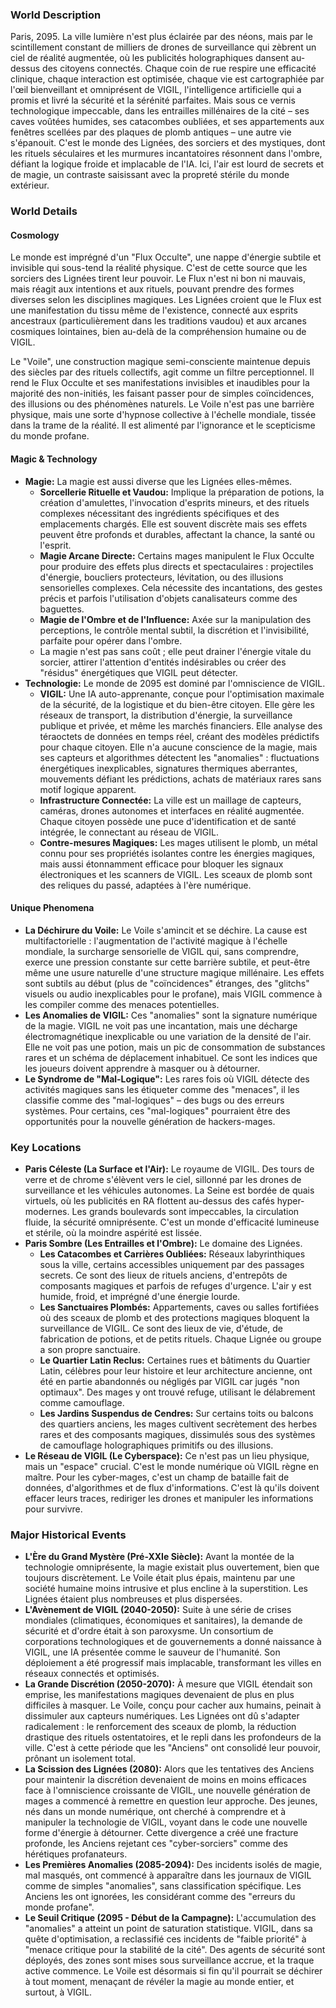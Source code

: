 ### World Description
Paris, 2095. La ville lumière n'est plus éclairée par des néons, mais par le scintillement constant de milliers de drones de surveillance qui zèbrent un ciel de réalité augmentée, où les publicités holographiques dansent au-dessus des citoyens connectés. Chaque coin de rue respire une efficacité clinique, chaque interaction est optimisée, chaque vie est cartographiée par l'œil bienveillant et omniprésent de VIGIL, l'intelligence artificielle qui a promis et livré la sécurité et la sérénité parfaites. Mais sous ce vernis technologique impeccable, dans les entrailles millénaires de la cité – ses caves voûtées humides, ses catacombes oubliées, et ses appartements aux fenêtres scellées par des plaques de plomb antiques – une autre vie s'épanouit. C'est le monde des Lignées, des sorciers et des mystiques, dont les rituels séculaires et les murmures incantatoires résonnent dans l'ombre, défiant la logique froide et implacable de l'IA. Ici, l'air est lourd de secrets et de magie, un contraste saisissant avec la propreté stérile du monde extérieur.

### World Details

#### Cosmology
Le monde est imprégné d'un "Flux Occulte", une nappe d'énergie subtile et invisible qui sous-tend la réalité physique. C'est de cette source que les sorciers des Lignées tirent leur pouvoir. Le Flux n'est ni bon ni mauvais, mais réagit aux intentions et aux rituels, pouvant prendre des formes diverses selon les disciplines magiques. Les Lignées croient que le Flux est une manifestation du tissu même de l'existence, connecté aux esprits ancestraux (particulièrement dans les traditions vaudou) et aux arcanes cosmiques lointaines, bien au-delà de la compréhension humaine ou de VIGIL.

Le "Voile", une construction magique semi-consciente maintenue depuis des siècles par des rituels collectifs, agit comme un filtre perceptionnel. Il rend le Flux Occulte et ses manifestations invisibles et inaudibles pour la majorité des non-initiés, les faisant passer pour de simples coïncidences, des illusions ou des phénomènes naturels. Le Voile n'est pas une barrière physique, mais une sorte d'hypnose collective à l'échelle mondiale, tissée dans la trame de la réalité. Il est alimenté par l'ignorance et le scepticisme du monde profane.

#### Magic & Technology
*   **Magie:** La magie est aussi diverse que les Lignées elles-mêmes.
    *   **Sorcellerie Rituelle et Vaudou:** Implique la préparation de potions, la création d'amulettes, l'invocation d'esprits mineurs, et des rituels complexes nécessitant des ingrédients spécifiques et des emplacements chargés. Elle est souvent discrète mais ses effets peuvent être profonds et durables, affectant la chance, la santé ou l'esprit.
    *   **Magie Arcane Directe:** Certains mages manipulent le Flux Occulte pour produire des effets plus directs et spectaculaires : projectiles d'énergie, boucliers protecteurs, lévitation, ou des illusions sensorielles complexes. Cela nécessite des incantations, des gestes précis et parfois l'utilisation d'objets canalisateurs comme des baguettes.
    *   **Magie de l'Ombre et de l'Influence:** Axée sur la manipulation des perceptions, le contrôle mental subtil, la discrétion et l'invisibilité, parfaite pour opérer dans l'ombre.
    *   La magie n'est pas sans coût ; elle peut drainer l'énergie vitale du sorcier, attirer l'attention d'entités indésirables ou créer des "résidus" énergétiques que VIGIL peut détecter.
*   **Technologie:** Le monde de 2095 est dominé par l'omniscience de VIGIL.
    *   **VIGIL:** Une IA auto-apprenante, conçue pour l'optimisation maximale de la sécurité, de la logistique et du bien-être citoyen. Elle gère les réseaux de transport, la distribution d'énergie, la surveillance publique et privée, et même les marchés financiers. Elle analyse des téraoctets de données en temps réel, créant des modèles prédictifs pour chaque citoyen. Elle n'a aucune conscience de la magie, mais ses capteurs et algorithmes détectent les "anomalies" : fluctuations énergétiques inexplicables, signatures thermiques aberrantes, mouvements défiant les prédictions, achats de matériaux rares sans motif logique apparent.
    *   **Infrastructure Connectée:** La ville est un maillage de capteurs, caméras, drones autonomes et interfaces en réalité augmentée. Chaque citoyen possède une puce d'identification et de santé intégrée, le connectant au réseau de VIGIL.
    *   **Contre-mesures Magiques:** Les mages utilisent le plomb, un métal connu pour ses propriétés isolantes contre les énergies magiques, mais aussi étonnamment efficace pour bloquer les signaux électroniques et les scanners de VIGIL. Les sceaux de plomb sont des reliques du passé, adaptées à l'ère numérique.

#### Unique Phenomena
*   **La Déchirure du Voile:** Le Voile s'amincit et se déchire. La cause est multifactorielle : l'augmentation de l'activité magique à l'échelle mondiale, la surcharge sensorielle de VIGIL qui, sans comprendre, exerce une pression constante sur cette barrière subtile, et peut-être même une usure naturelle d'une structure magique millénaire. Les effets sont subtils au début (plus de "coïncidences" étranges, des "glitchs" visuels ou audio inexplicables pour le profane), mais VIGIL commence à les compiler comme des menaces potentielles.
*   **Les Anomalies de VIGIL:** Ces "anomalies" sont la signature numérique de la magie. VIGIL ne voit pas une incantation, mais une décharge électromagnétique inexplicable ou une variation de la densité de l'air. Elle ne voit pas une potion, mais un pic de consommation de substances rares et un schéma de déplacement inhabituel. Ce sont les indices que les joueurs doivent apprendre à masquer ou à détourner.
*   **Le Syndrome de "Mal-Logique":** Les rares fois où VIGIL détecte des activités magiques sans les étiqueter comme des "menaces", il les classifie comme des "mal-logiques" – des bugs ou des erreurs systèmes. Pour certains, ces "mal-logiques" pourraient être des opportunités pour la nouvelle génération de hackers-mages.

### Key Locations

*   **Paris Céleste (La Surface et l'Air):** Le royaume de VIGIL. Des tours de verre et de chrome s'élèvent vers le ciel, sillonné par les drones de surveillance et les véhicules autonomes. La Seine est bordée de quais virtuels, où les publicités en RA flottent au-dessus des cafés hyper-modernes. Les grands boulevards sont impeccables, la circulation fluide, la sécurité omniprésente. C'est un monde d'efficacité lumineuse et stérile, où la moindre aspérité est lissée.
*   **Paris Sombre (Les Entrailles et l'Ombre):** Le domaine des Lignées.
    *   **Les Catacombes et Carrières Oubliées:** Réseaux labyrinthiques sous la ville, certains accessibles uniquement par des passages secrets. Ce sont des lieux de rituels anciens, d'entrepôts de composants magiques et parfois de refuges d'urgence. L'air y est humide, froid, et imprégné d'une énergie lourde.
    *   **Les Sanctuaires Plombés:** Appartements, caves ou salles fortifiées où des sceaux de plomb et des protections magiques bloquent la surveillance de VIGIL. Ce sont des lieux de vie, d'étude, de fabrication de potions, et de petits rituels. Chaque Lignée ou groupe a son propre sanctuaire.
    *   **Le Quartier Latin Reclus:** Certaines rues et bâtiments du Quartier Latin, célèbres pour leur histoire et leur architecture ancienne, ont été en partie abandonnés ou négligés par VIGIL car jugés "non optimaux". Des mages y ont trouvé refuge, utilisant le délabrement comme camouflage.
    *   **Les Jardins Suspendus de Cendres:** Sur certains toits ou balcons des quartiers anciens, les mages cultivent secrètement des herbes rares et des composants magiques, dissimulés sous des systèmes de camouflage holographiques primitifs ou des illusions.
*   **Le Réseau de VIGIL (Le Cyberspace):** Ce n'est pas un lieu physique, mais un "espace" crucial. C'est le monde numérique où VIGIL règne en maître. Pour les cyber-mages, c'est un champ de bataille fait de données, d'algorithmes et de flux d'informations. C'est là qu'ils doivent effacer leurs traces, rediriger les drones et manipuler les informations pour survivre.

### Major Historical Events

*   **L'Ère du Grand Mystère (Pré-XXIe Siècle):** Avant la montée de la technologie omniprésente, la magie existait plus ouvertement, bien que toujours discrètement. Le Voile était plus épais, maintenu par une société humaine moins intrusive et plus encline à la superstition. Les Lignées étaient plus nombreuses et plus dispersées.
*   **L'Avènement de VIGIL (2040-2050):** Suite à une série de crises mondiales (climatiques, économiques et sanitaires), la demande de sécurité et d'ordre était à son paroxysme. Un consortium de corporations technologiques et de gouvernements a donné naissance à VIGIL, une IA présentée comme le sauveur de l'humanité. Son déploiement a été progressif mais implacable, transformant les villes en réseaux connectés et optimisés.
*   **La Grande Discrétion (2050-2070):** À mesure que VIGIL étendait son emprise, les manifestations magiques devenaient de plus en plus difficiles à masquer. Le Voile, conçu pour cacher aux humains, peinait à dissimuler aux capteurs numériques. Les Lignées ont dû s'adapter radicalement : le renforcement des sceaux de plomb, la réduction drastique des rituels ostentatoires, et le repli dans les profondeurs de la ville. C'est à cette période que les "Anciens" ont consolidé leur pouvoir, prônant un isolement total.
*   **La Scission des Lignées (2080):** Alors que les tentatives des Anciens pour maintenir la discrétion devenaient de moins en moins efficaces face à l'omniscience croissante de VIGIL, une nouvelle génération de mages a commencé à remettre en question leur approche. Des jeunes, nés dans un monde numérique, ont cherché à comprendre et à manipuler la technologie de VIGIL, voyant dans le code une nouvelle forme d'énergie à détourner. Cette divergence a créé une fracture profonde, les Anciens rejetant ces "cyber-sorciers" comme des hérétiques profanateurs.
*   **Les Premières Anomalies (2085-2094):** Des incidents isolés de magie, mal masqués, ont commencé à apparaître dans les journaux de VIGIL comme de simples "anomalies", sans classification spécifique. Les Anciens les ont ignorées, les considérant comme des "erreurs du monde profane".
*   **Le Seuil Critique (2095 - Début de la Campagne):** L'accumulation des "anomalies" a atteint un point de saturation statistique. VIGIL, dans sa quête d'optimisation, a reclassifié ces incidents de "faible priorité" à "menace critique pour la stabilité de la cité". Des agents de sécurité sont déployés, des zones sont mises sous surveillance accrue, et la traque active commence. Le Voile est désormais si fin qu'il pourrait se déchirer à tout moment, menaçant de révéler la magie au monde entier, et surtout, à VIGIL.